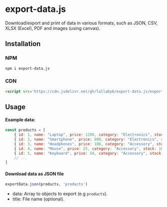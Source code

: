 # export-data.js

Download/export and print of data in various formats, such as JSON, CSV, XLSX (Excel), PDF and images (using canvas).

## Installation

### NPM

```bash
npm i export-data.js
```

### CDN

```html
<script src='https://cdn.jsdelivr.net/gh/lullaby6/export-data.js/export-data.min.js'></script>
```

## Usage

#### Example data:

```js
const products = [
    { id: 1, name: "Laptop", price: 1200, category: "Electronics", stock: 15 },
    { id: 2, name: "Smartphone", price: 800, category: "Electronics", stock: 25 },
    { id: 3, name: "Headphones", price: 100, category: "Accessory", stock: 50 },
    { id: 4, name: "Mouse", price: 25, category: "Accessory", stock: 100 },
    { id: 5, name: "Keyboard", price: 50, category: "Accessory", stock: 80 },
    // ...
]
```

#### Download data as JSON file

```js
exportData.json(products, 'products')
```

- data: Array to objects to export (e.g ```products```).
- title: File name (optional).